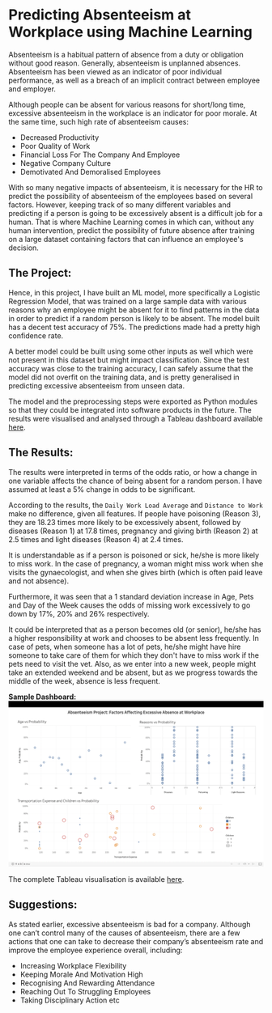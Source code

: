 # Predicting Absenteeism at Workplace using Machine Learning

Absenteeism is a habitual pattern of absence from a duty or obligation without good reason. Generally, absenteeism is unplanned absences. Absenteeism has been viewed as an indicator of poor individual performance, as well as a breach of an implicit contract between employee and employer.

Although people can be absent for various reasons for short/long time, excessive absenteeism in the workplace is an indicator for poor morale. At the same time, such high rate of absenteeism causes:

- Decreased Productivity
- Poor Quality of Work
- Financial Loss For The Company And Employee
- Negative Company Culture
- Demotivated And Demoralised Employees

With so many negative impacts of absenteeism, it is necessary for the HR to predict the possibility of absenteeism of the employees based on several factors. However, keeping track of so many different variables and predicting if a person is going to be excessively absent is a difficult job for a human. That is where Machine Learning comes in which can, without any human intervention, predict the possibility of future absence after training on a large dataset containing factors that can influence an employee's decision. 

## The Project:

Hence, in this project, I have built an ML model, more specifically a Logistic Regression Model, that was trained on a large sample data with various reasons why an employee might be absent for it to find patterns in the data in order to predict if a random person is likely to be absent. The model built has a decent test accuracy of 75%. The predictions made had a pretty high confidence rate. 

A better model could be built using some other inputs as well which were not present in this dataset but might impact classification. Since the test accuracy was close to the training accuracy, I can safely assume that the model did not overfit on the training data, and is pretty generalised in predicting excessive absenteeism from unseen data.

The model and the preprocessing steps were exported as Python modules so that they could be integrated into software products in the future. The results were visualised and analysed through a Tableau dashboard available <a href="https://public.tableau.com/app/profile/rafsan.al.mamun/viz/AbsenteeismVisualisation_16686128369310/AbsenteeismProjectFactorsAffectingExcessiveAbsenceatWorkplace" target="_blank">here</a>.

## The Results:

The results were interpreted in terms of the odds ratio, or how a change in one variable affects the chance of being absent for a random person. I have assumed at least a 5% change in odds to be significant.

According to the results, the `Daily Work Load Average` and `Distance to Work` make no difference, given all features. If people have poisoning (Reason 3), they are 18.23 times more likely to be excessively absent, followed by diseases (Reason 1) at 17.8 times, pregnancy and giving birth (Reason 2) at 2.5 times and light diseases (Reason 4) at 2.4 times.

It is understandable as if a person is poisoned or sick, he/she is more likely to miss work. In the case of pregnancy, a woman might miss work when she visits the gynaecologist, and when she gives birth (which is often paid leave and not absence).

Furthermore, it was seen that a 1 standard deviation increase in Age, Pets and Day of the Week causes the odds of missing work excessively to go down by 17%, 20% and 26% respectively.

It could be interpreted that as a person becomes old (or senior), he/she has a higher responsibility at work and chooses to be absent less frequently. In case of pets, when someone has a lot of pets, he/she might have hire someone to take care of them for which they don't have to miss work if the pets need to visit the vet. Also, as we enter into a new week, people might take an extended weekend and be absent, but as we progress towards the middle of the week, absence is less frequent.

**Sample Dashboard:**
<img src="Visualisation/Absenteeism Project_ Factors Affecting Excessive Absence at Workplace.png">

The complete Tableau visualisation is available <a href="https://public.tableau.com/app/profile/rafsan.al.mamun/viz/AbsenteeismVisualisation_16686128369310/AbsenteeismProjectFactorsAffectingExcessiveAbsenceatWorkplace" target="_blank">here</a>.

## Suggestions:

As stated earlier, excessive absenteeism is bad for a company. Although one can’t control many of the causes of absenteeism, there are a few actions that one can take to decrease their company’s absenteeism rate and improve the employee experience overall, including:

- Increasing Workplace Flexibility
- Keeping Morale And Motivation High
- Recognising And Rewarding Attendance
- Reaching Out To Struggling Employees
- Taking Disciplinary Action etc
